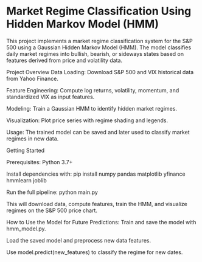 # Market Regime Classification Using Hidden Markov Model (HMM)

This project implements a market regime classification system for the S&P 500 using a Gaussian Hidden Markov Model (HMM). The model classifies daily market regimes into bullish, bearish, or sideways states based on features derived from price and volatility data.

Project Overview
Data Loading: Download S&P 500 and VIX historical data from Yahoo Finance.

Feature Engineering: Compute log returns, volatility, momentum, and standardized VIX as input features.

Modeling: Train a Gaussian HMM to identify hidden market regimes.

Visualization: Plot price series with regime shading and legends.

Usage: The trained model can be saved and later used to classify market regimes in new data.

Getting Started

Prerequisites:
Python 3.7+

Install dependencies with:
pip install numpy pandas matplotlib yfinance hmmlearn joblib

Run the full pipeline:
python main.py

This will download data, compute features, train the HMM, and visualize regimes on the S&P 500 price chart.

How to Use the Model for Future Predictions:
Train and save the model with hmm_model.py.

Load the saved model and preprocess new data features.

Use model.predict(new_features) to classify the regime for new dates.

